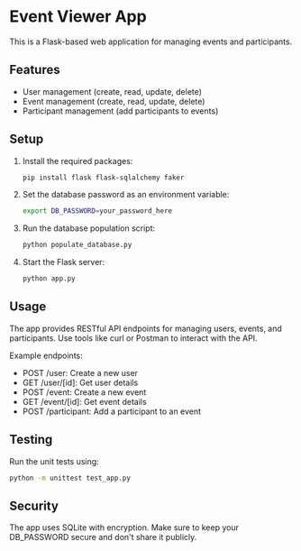 # Event Viewer App

This is a Flask-based web application for managing events and participants.

## Features

- User management (create, read, update, delete)
- Event management (create, read, update, delete)
- Participant management (add participants to events)

## Setup

1. Install the required packages:

   ```bash
   pip install flask flask-sqlalchemy faker
   ```

2. Set the database password as an environment variable:

   ```bash
   export DB_PASSWORD=your_password_here
   ```

3. Run the database population script:

   ```bash
   python populate_database.py
   ```

4. Start the Flask server:

   ```bash
   python app.py
   ```

## Usage

The app provides RESTful API endpoints for managing users, events, and participants. Use tools like curl or Postman to interact with the API.

Example endpoints:

- POST /user: Create a new user
- GET /user/[id]: Get user details
- POST /event: Create a new event
- GET /event/[id]: Get event details
- POST /participant: Add a participant to an event

## Testing

Run the unit tests using:

```bash
python -m unittest test_app.py
```

## Security

The app uses SQLite with encryption. Make sure to keep your DB_PASSWORD secure and don't share it publicly.
